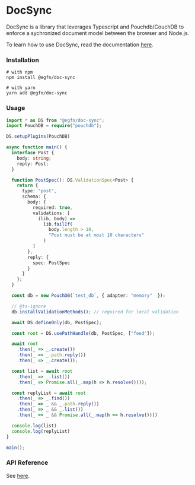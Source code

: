 # DocSync

DocSync is a library that leverages Typescript and Pouchdb/CouchDB to enforce a sychronized document model between the browser and Node.js.

To learn how to use DocSync, read the documentation [here](https://eigenfunctor.io/doc-sync).

### Installation
```
# with npm
npm install @egfn/doc-sync

# with yarn
yarn add @egfn/doc-sync
```

### Usage
```typescript
import * as DS from "@egfn/doc-sync";
import PouchDB = require("pouchdb");

DS.setupPlugins(PouchDB)

async function main() {
  interface Post {
    body: string;
    reply: Post;
  }

  function PostSpec(): DS.ValidationSpec<Post> {
    return {
      type: "post",
      schema: {
        body: {
          required: true,
          validations: [
            (lib, body) =>
              lib.failIf(
                body.length > 10,
                "Post must be at most 10 characters"
              )
          ]
        },
        reply: {
          spec: PostSpec
        }
      }
    };
  }

  const db = new PouchDB(`test_db`, { adapter: "memory"  });

  // @ts-ignore
  db.installValidationMethods(); // required for local validation

  await DS.defineOnly(db, PostSpec);

  const root = DS.usePathHandle(db, PostSpec, ["feed"]);

  await root
    .then(_ => _.create())
    .then(_ => _.path.reply())
    .then(_ => _.create());

  const list = await root
    .then(_ => _.list())
    .then(_ => Promise.all(_.map(h => h.resolve())));

  const replyList = await root
    .then(_ => _.find())
    .then(_ => _ && _.path.reply())
    .then(_ => _ && _.list())
    .then(_ => _ && Promise.all(_.map(h => h.resolve())))

  console.log(list)
  console.log(replyList)
}

main();
```

### API Reference
See [here](https://eigenfunctor.io/doc-sync/globals.html).
